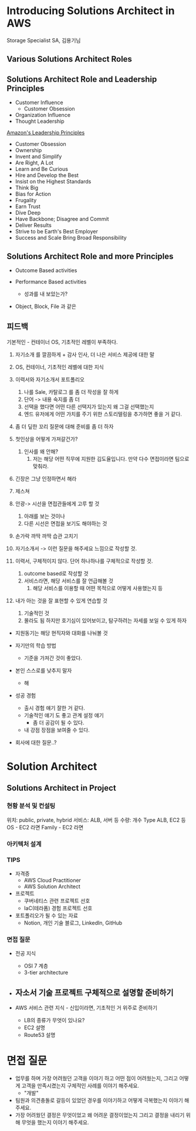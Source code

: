 # Introducing Solutions Architect in AWS

Storage Specialist SA, 김용기님

## Various Solutions Architect Roles

## Solutions Architect Role and Leadership Principles

- Customer Influence
    - Customer Obsession
- Organization Influence
- Thought Leadership

[Amazon's Leadership Principles](https://www.aboutamazon.eu/who-we-are/leadership-principles)

- Customer Obsession
- Ownership
- Invent and Simplify
- Are Right, A Lot
- Learn and Be Curious
- Hire and Develop the Best
- Insist on the Highest Standards
- Think Big
- Bias for Action
- Frugality
- Earn Trust
- Dive Deep
- Have Backbone; Disagree and Commit
- Deliver Results
- Strive to be Earth's Best Employer
- Success and Scale Bring Broad Responsibility

## Solutions Architect Role and more Principles

- Outcome Based activities
- Performance Based activities
    - 성과를 내 보았는가?

- Object, Block, File 과 같은

## 피드백

기본적인 - 컨테이너 OS, 기초적인 레벨이 부족하다.

1. 자기소개 를 깔끔하게 + 감사 인사, 더 나은 서비스 제공에 대한 말
2. OS, 컨테이너, 기초적인 레벨에 대한 지식
3. 이력서와 자기소개서 포트폴리오
    1. 나를 Sale, 카탈로그 를 좀 더 작성을 잘 하게
    2. 단어 -> 내용 숙지를 좀 더
    3. 선택을 했다면 어떤 다른 선택지가 있는지 왜 그걸 선택했는지
    4. 엔드 유저에게 어떤 가치를 주기 위한 스토리텔링을 추가하면 좋을 거 같다.
4. 좀 더 딮한 꼬리 질문에 대해 준비를 좀 더 하자


1. 첫인상을 어떻게 가져갈건가?
    1. 인사를 왜 안해?
        1. 저는 해당 어떤 직무에 지원한 김도율입니다. 만약 다수 면접이라면 팀으로 맞춰라.
2. 긴장은 그냥 인정하면서 해라
3. 제스쳐

1. 안광-> 시선을 면접관들에게 고루 할 것
    1. 아래를 보는 것이나
    2. 다른 시선은 면접을 보기도 해야하는 것
2. 손가락 까딱 까딱 습관 고치기
3. 자기소개서 -> 이런 질문을 해주세요 느낌으로 작성할 것.
4. 이력서, 구체적이지 않다. 단어 하나하나를 구체적으로 작성할 것.
    1. outcome based로 작성할 것
    2. 서비스라면, 해당 서비스를 잘 언급해볼 것
        1. 해당 서비스를 이용할 때 어떤 목적으로 어떻게 사용했는지 등
5. 내가 아는 것을 잘 표현할 수 있게 연습할 것
    1. 기술적인 것
    2. 몰라도 됨 하지만 호기심이 있어보이고, 탐구하려는 자세를 보일 수 있게 하자


- 지원동기는 해당 현직자와 대화를 나눠볼 것
- 자기만의 학습 방법
    - 기준을 가져간 것이 좋았다.
- 본인 스스로를 낮추지 말자
    - 해
- 성공 경험
    - 출시 경험 얘기 잘한 거 같다.
    - 기술적인 얘기 도 좋고 관계 설정 얘기
        - 좀 더 공감이 될 수 있다.
    - 내 강점 장점을 보여줄 수 있다.

- 회사에 대한 질문..?

# Solution Architect

## Solutions Architect in Project

### 현황 분석 및 컨설팅

위치: public, private, hybrid
서비스: ALB, 서버 등
수량: 개수
Type ALB, EC2 등
OS - EC2 라면
Family - EC2 라면

### 아키텍처 설계

### TIPS

- 자격증
    - AWS Cloud Practitioner
    - AWS Solution Architect
- 프로젝트
    - 쿠버네티스 관련 프로젝트 선호
    - IaC(테라폼) 경험 프로젝트 선호
- 포트폴리오가 될 수 있는 자료
    - Notion, 개인 기술 블로그, LinkedIn, GitHub

### 면접 질문

- 전공 지식
    - OSI 7 계층
    - 3-tier architecture

- 자소서 기술 프로젝트 구체적으로 설명할 준비하기
  - 

- AWS 서비스 관련 지식 - 신입이라면, 기초적인 거 위주로 준비하기
    - LB의 종류가 무엇이 있나요?
    - EC2 설명
    - Route53 설명


# 면접 질문

- 업무를 하며 가장 어려웠던 고객을 이야기 하고 어떤 점이 어려웠는지, 그리고 어떻게 고객을 만족시켰는지 구체적인 사례를 이야기 해주세요.
	- "개발"
- 팀원과 의견충돌로 갈등이 있었던 경우를 이야기하고 어떻게 극복했는지 이야기 해주세요.
- 가장 어려웠던 결정은 무엇이었고 왜 어려운 결정이었는지 그리고 결정을 내리기 위해 무엇을 했는지 이야기 해주세요.